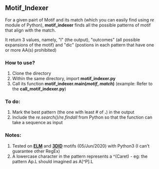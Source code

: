## Motif_Indexer
For a given pairt of Motif and its match (which you can easily find using *re* module of Python), **motif_indexer** finds all the possible patterns of motif that align with the match.

It return 3 values, namely, "l" (the output), "outcomes" (all possible expansions of the motif) and "dic" (postions in each pattern that have one or more AA(s) prohibited)

### How to use?
1. Clone the directory
2. Within the same directory, import **motif_indexer.py**
3. Call its function **motif_indexer.main(*motif*, *match*)** (example: Refer to the **call_motif_indexer.py**)

### To do:
1. Mark the best pattern (the one with least # of **.**) in the output
2. Include the *re.search()/re.findall* from Python so that the function can take a sequence as input

### Notes:
1. Tested on **[ELM](http://elm.eu.org/)** and **[3DID](https://3did.irbbarcelona.org/)** motifs (05/Jun/2020) with Python3 (I can't guarantee other RegEx)
2. A lowercase character in the pattern represents a ^(Caret) - eg: the pattern Ap.L should imagined as A[^P].L
